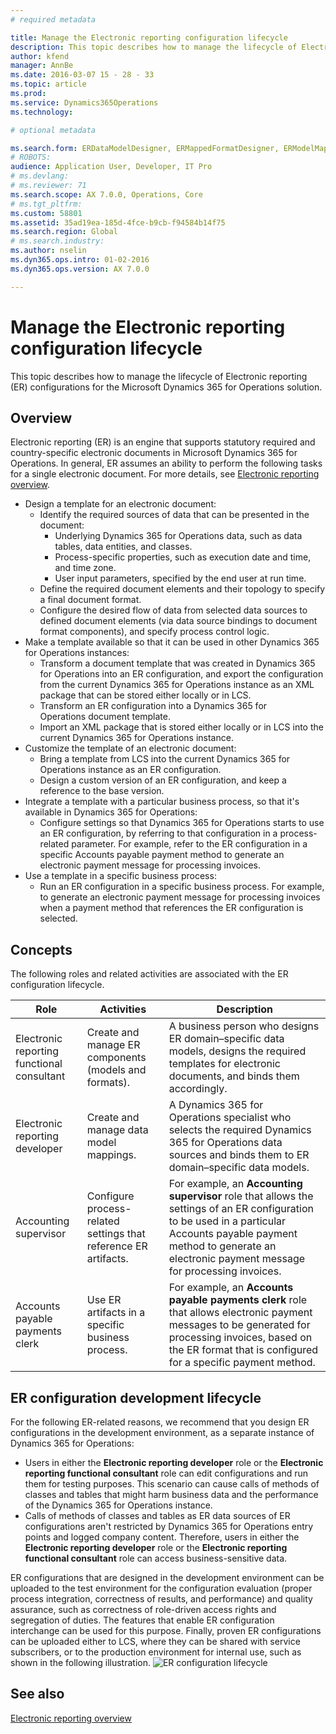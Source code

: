 ```yaml
---
# required metadata

title: Manage the Electronic reporting configuration lifecycle
description: This topic describes how to manage the lifecycle of Electronic reporting (ER) configurations for the Microsoft Dynamics 365 for Operations solution.
author: kfend
manager: AnnBe
ms.date: 2016-03-07 15 - 28 - 33
ms.topic: article
ms.prod: 
ms.service: Dynamics365Operations
ms.technology: 

# optional metadata

ms.search.form: ERDataModelDesigner, ERMappedFormatDesigner, ERModelMappingDesigner, ERModelMappingTable, ERSolutionImport, ERSolutionTable, ERVendorTable, ERWorkspace
# ROBOTS: 
audience: Application User, Developer, IT Pro
# ms.devlang: 
# ms.reviewer: 71
ms.search.scope: AX 7.0.0, Operations, Core
# ms.tgt_pltfrm: 
ms.custom: 58801
ms.assetid: 35ad19ea-185d-4fce-b9cb-f94584b14f75
ms.search.region: Global
# ms.search.industry: 
ms.author: nselin
ms.dyn365.ops.intro: 01-02-2016
ms.dyn365.ops.version: AX 7.0.0

---
```


# Manage the Electronic reporting configuration lifecycle

This topic describes how to manage the lifecycle of Electronic reporting (ER) configurations for the Microsoft Dynamics 365 for Operations solution.

Overview
--------

Electronic reporting (ER) is an engine that supports statutory required and country-specific electronic documents in Microsoft Dynamics 365 for Operations. In general, ER assumes an ability to perform the following tasks for a single electronic document. For more details, see [Electronic reporting overview](general-electronic-reporting.md).

-   Design a template for an electronic document:
    -   Identify the required sources of data that can be presented in the document:
        -   Underlying Dynamics 365 for Operations data, such as data tables, data entities, and classes.
        -   Process-specific properties, such as execution date and time, and time zone.
        -   User input parameters, specified by the end user at run time.
    -   Define the required document elements and their topology to specify a final document format.
    -   Configure the desired flow of data from selected data sources to defined document elements (via data source bindings to document format components), and specify process control logic.
-   Make a template available so that it can be used in other Dynamics 365 for Operations instances:
    -   Transform a document template that was created in Dynamics 365 for Operations into an ER configuration, and export the configuration from the current Dynamics 365 for Operations instance as an XML package that can be stored either locally or in LCS.
    -   Transform an ER configuration into a Dynamics 365 for Operations document template.
    -   Import an XML package that is stored either locally or in LCS into the current Dynamics 365 for Operations instance.
-   Customize the template of an electronic document:
    -   Bring a template from LCS into the current Dynamics 365 for Operations instance as an ER configuration.
    -   Design a custom version of an ER configuration, and keep a reference to the base version.
-   Integrate a template with a particular business process, so that it's available in Dynamics 365 for Operations:
    -   Configure settings so that Dynamics 365 for Operations starts to use an ER configuration, by referring to that configuration in a process-related parameter. For example, refer to the ER configuration in a specific Accounts payable payment method to generate an electronic payment message for processing invoices.
-   Use a template in a specific business process:
    -   Run an ER configuration in a specific business process. For example, to generate an electronic payment message for processing invoices when a payment method that references the ER configuration is selected.

## Concepts
The following roles and related activities are associated with the ER configuration lifecycle.

| Role                                       | Activities                                                      | Description                                                                                                                                                                                                                  |
|--------------------------------------------|-----------------------------------------------------------------|------------------------------------------------------------------------------------------------------------------------------------------------------------------------------------------------------------------------------|
| Electronic reporting functional consultant | Create and manage ER components (models and formats).           | A business person who designs ER domain–specific data models, designs the required templates for electronic documents, and binds them accordingly.                                                                           |
| Electronic reporting developer             | Create and manage data model mappings.                          | A Dynamics 365 for Operations specialist who selects the required Dynamics 365 for Operations data sources and binds them to ER domain–specific data models.                                                                 |
| Accounting supervisor                      | Configure process-related settings that reference ER artifacts. | For example, an **Accounting supervisor** role that allows the settings of an ER configuration to be used in a particular Accounts payable payment method to generate an electronic payment message for processing invoices. |
| Accounts payable payments clerk            | Use ER artifacts in a specific business process.                | For example, an **Accounts payable payments clerk** role that allows electronic payment messages to be generated for processing invoices, based on the ER format that is configured for a specific payment method.           |

## ER configuration development lifecycle
For the following ER-related reasons, we recommend that you design ER configurations in the development environment, as a separate instance of Dynamics 365 for Operations:

-   Users in either the **Electronic reporting developer** role or the **Electronic reporting functional consultant** role can edit configurations and run them for testing purposes. This scenario can cause calls of methods of classes and tables that might harm business data and the performance of the Dynamics 365 for Operations instance.
-   Calls of methods of classes and tables as ER data sources of ER configurations aren't restricted by Dynamics 365 for Operations entry points and logged company content. Therefore, users in either the **Electronic reporting developer** role or the **Electronic reporting functional consultant** role can access business-sensitive data.

ER configurations that are designed in the development environment can be uploaded to the test environment for the configuration evaluation (proper process integration, correctness of results, and performance) and quality assurance, such as correctness of role-driven access rights and segregation of duties. The features that enable ER configuration interchange can be used for this purpose. Finally, proven ER configurations can be uploaded either to LCS, where they can be shared with service subscribers, or to the production environment for internal use, such as shown in the following illustration. ![ER configuration lifecycle](./media/ger-configuration-lifecycle.png)

See also
--------

[Electronic reporting overview](general-electronic-reporting.md)

